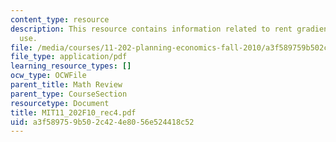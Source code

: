 ```yaml
---
content_type: resource
description: This resource contains information related to rent gradients and land
  use.
file: /media/courses/11-202-planning-economics-fall-2010/a3f589759b502c424e8056e524418c52_MIT11_202F10_rec4.pdf
file_type: application/pdf
learning_resource_types: []
ocw_type: OCWFile
parent_title: Math Review
parent_type: CourseSection
resourcetype: Document
title: MIT11_202F10_rec4.pdf
uid: a3f58975-9b50-2c42-4e80-56e524418c52
---
```

